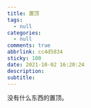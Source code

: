 ```yaml
---
title: 置顶
tags:
  - null
categories:
  - null
comments: true
abbrlink: cc4d5834
sticky: 100
date: 2021-10-02 16:20:24
description:
subtitle:
---
```


没有什么东西的置顶。
